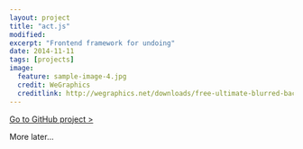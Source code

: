 ```yaml
---
layout: project
title: "act.js"
modified:
excerpt: "Frontend framework for undoing"
date: 2014-11-11
tags: [projects]
image:
  feature: sample-image-4.jpg
  credit: WeGraphics
  creditlink: http://wegraphics.net/downloads/free-ultimate-blurred-background-pack/
---
```


<div markdown="0"><a href="https://github.com/jiekebo/act.js" class="btn">Go to GitHub project ></a></div>

More later...